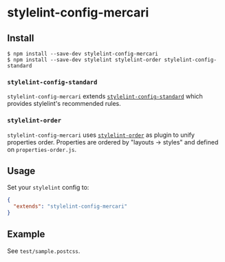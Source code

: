 # stylelint-config-mercari

## Install

```
$ npm install --save-dev stylelint-config-mercari
$ npm install --save-dev stylelint stylelint-order stylelint-config-standard
```

### `stylelint-config-standard`

`stylelint-config-mercari` extends [`stylelint-config-standard`](https://github.com/stylelint/stylelint-config-standard) which provides stylelint's recommended rules.

### `stylelint-order`

`stylelint-config-mercari` uses [`stylelint-order`](https://github.com/hudochenkov/stylelint-order) as plugin to unify properties order. Properties are ordered by "layouts -> styles" and defined on `properties-order.js`.

## Usage

Set your `stylelint` config to:

```json
{
  "extends": "stylelint-config-mercari"
}
```

## Example

See `test/sample.postcss`.
